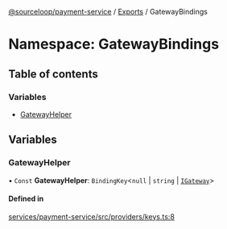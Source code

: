 [@sourceloop/payment-service](../README.md) / [Exports](../modules.md) / GatewayBindings

# Namespace: GatewayBindings

## Table of contents

### Variables

- [GatewayHelper](GatewayBindings.md#gatewayhelper)

## Variables

### GatewayHelper

• `Const` **GatewayHelper**: `BindingKey`<``null`` \| `string` \| [`IGateway`](../interfaces/IGateway.md)\>

#### Defined in

[services/payment-service/src/providers/keys.ts:8](https://github.com/sourcefuse/loopback4-microservice-catalog/blob/d35fdb3f0/services/payment-service/src/providers/keys.ts#L8)
